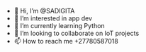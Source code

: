 - 👋 Hi, I’m @SADIGITA
- 👀 I’m interested in app dev
- 🌱 I’m currently learning Python
- 💞️ I’m looking to collaborate on IoT projects 
- 📫 How to reach me +27780587018

<!---
SADIGITA/SADIGITA is a ✨ special ✨ repository because its `README.md` (this file) appears on your GitHub profile.
You can click the Preview link to take a look at your changes.
--->
